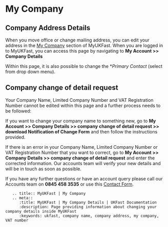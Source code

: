 # My Company

## Company Address Details
When you move office or change mailing address, you can edit your address in the [My Company](https://portal.ans.co.uk/account/view-edit.php) section of MyUKFast. When you are logged in to MyUKFast, you can access this page by navigating to **My Account >> Company Details**

Within this page, it is also possible to change the **Primary Contact* (select from drop down menu).

## Company change of detail request

Your Company Name, Limited Company Number and VAT Registration Number cannot be edited within this page and a further process needs to be followed:

If you want to change your company name to something new, go to **My Account >> Company Details >> company change of detail request >> download Notification of Change Form** and then follow the instructions provided.

If there is an error in your Company Name, Limited Company Number or VAT Registration Number that you want to correct, go to **My Account >> Company Details >> company change of detail request** and enter the corrected information. Our accounts team will verify your new details and will be in touch as soon as possible.

If you have any further questions or have an account query please call our Accounts team on **0845 458 3535** or use this [Contact Form](https://portal.ans.co.uk/billing/invoice-queries).

```eval_rst
   .. title:: MyUKFast | My Company
   .. meta::
      :title: MyUKFast | My Company Details | UKFast Documentation
      :description: Page providing information about changing your company details inside MyUKFast
      :keywords: ukfast, company name, company address, my company, VAT number
```
